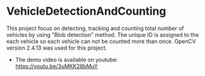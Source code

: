 # VehicleDetectionAndCounting
This project focus on detecting, tracking and counting total number of vehicles by using "Blob detection" method. The unique ID is assigned to the each vehicle so each vehicle can not be counted more than once. OpenCV version 2.4.13 was used for this project.
- The demo video is available on youtube: https://youtu.be/3uMKK28bMuY